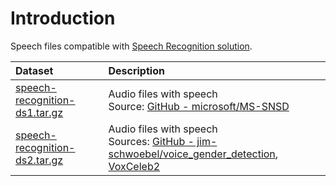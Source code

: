 # Introduction

Speech files compatible with [Speech Recognition solution](https://github.com/Super-Protocol/solutions/tree/main/Speech%20Recognition).

|Dataset|Description|
| :- | :- |
|[speech-recognition-ds1.tar.gz](./speech-recognition-ds1.tar.gz)|Audio files with speech<br/>Source: [GitHub - microsoft/MS-SNSD](https://github.com/microsoft/MS-SNSD)|
|[speech-recognition-ds2.tar.gz](./speech-recognition-ds2.tar.gz)|Audio files with speech<br/>Sources: [GitHub - jim-schwoebel/voice_gender_detection](https://github.com/jim-schwoebel/voice_gender_detection), [VoxCeleb2](http://www.robots.ox.ac.uk/~vgg/data/voxceleb/)|